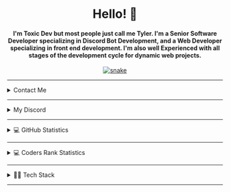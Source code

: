 <div align="center">
    <h1 align="center">Hello! 👋</h1>
    <h4 align="center">I'm <strong>Toxic Dev</strong> but most people just call me <strong>Tyler</strong>. 
      I'm a Senior Software Developer specializing in Discord Bot Development, and a Web Developer specializing in front end development. 
      I'm also well Experienced with all stages of the development cycle for dynamic web projects. </h4>
</div>

<div align="center">
    <a href="https://toxicdev.me">
        <img src="https://github.com/TheRealToxicDev/TheRealToxicDev/blob/output/github-contribution-grid-snake-dark.svg" alt="snake" />
    </a>
</div>

<hr />

<details>
    <summary>Contact Me</summary>
    <div>
        <samp>
            <h2 align="center">💌 You can contact me at:</h2>
            <p align="center">
                <a href="https://www.linkedin.com/in/therealtoxicdev" target="blank">
                    <img src="https://img.shields.io/badge/linkedin-%833AB4.svg?style=for-the-badge&logo=linkedin&logoColor=white" height="30" />
                </a>
                <a href="https://twitter.com/therealtoxicdev" target="blank">
                    <img src="https://img.shields.io/badge/twitter-%231DA1F2.svg?style=for-the-badge&logo=twitter&logoColor=white" height="30" />
                </a>
                <a href="https://instagram.com/therealtoxicdev" target="blank">
                    <img src="https://img.shields.io/badge/instagram-%C13584.svg?style=for-the-badge&logo=instagram&logoColor=white" height="30" />
                </a>
                <a href="https://ko-fi.com/therealtoxicdev" target="blank">
                    <img src="https://img.shields.io/badge/kofi-%231DA1F2.svg?style=for-the-badge&logo=kofi&logoColor=white" height="30" />
                </a>
                <a href="https://toxicdev.me" target="blank">
                    <img src="https://img.shields.io/badge/my_website-%215d6e.svg?style=for-the-badge&logo=http&logoColor=white" height="30" />
                </a>
            </p>
        </samp>
    </div>
</details>

<hr />

<details>
    <summary>My Discord</summary>
    <div>
        <samp>
            <h2 align="center">My discord profile:</h2>
            <p align="center">
                <a href="https://discord.com/users/510065483693817867">
                  <img src="https://lanyard-profile-readme.vercel.app/api/510065483693817867?bg=0C0032" alt="Discord Profile"/>
                </a>
            </p>
        </samp>
    </div>
</details>

<hr />

<details>
  <summary>💻 GitHub Statistics</summary>
    <div>
        <h2 align="center">📊 They might be bad!</h2>
        <br />
        <p align="center">
            <a href="https://github.com/TheRealToxicDev">
                <img src="https://github-readme-streak-stats.herokuapp.com?user=TheRealToxicDev&theme=dark&hide_border=true&border_radius=10" />
            </a>
        </p>
        <p align="center">
            <a href="https://github.com/TheRealToxicDev">
                <img width="49.5%" src="https://github-readme-stats.vercel.app/api?username=TheRealToxicDev&show_icons=true&count_private=true&theme=react&hide_border=true&bg_color=0D1117" />
                <img width="49.5%" src="https://github-readme-activity-graph.cyclic.app/graph?username=TheRealToxicDev&bg_color=0D1117&color=5BCDEC&line=5BCDEC&point=FFFFFF&hide_border=true" />
            </a>
        </p>
    </div>
</details>

<hr />

<details>
  <summary>💻 Coders Rank Statistics</summary>
    <div>
        <h2 align="center">📊 Are they bad?</h2>
        <br />
        <p align="center">
            <a href="https://profile.codersrank.io/user/therealtoxicdev">
                <img src="https://cr-ss-service.azurewebsites.net/api/ScreenShot?widget=summary&username=therealtoxicdev" />
            </a>
        </p>
    </div>
</details>

<hr />

<details>
    <summary>👨‍💻 Tech Stack</summary>
    <div>
        <h2 align="center"> ⚙️ Technologies I use </h2>
        <img src="https://skillicons.dev/icons?i=html,css,javascript,c,cpp,tailwindcss,nextjs,react,github,mongodb,github,linkedin,nodejs,git,express,vue,python,linux,gatsby,heroku,java,aftereffects,angular,atom,bash,blender,bootstrap,c,cmake,cpp,cs,css,cloudflare,codepen,devto,discord,discordbots,docker,dotnet,figma,firebase,git,gitlab,github,golang,graphql,html,kotlin,laravel,lua,markdown,materialui,mysql,netlify,nginx,nuxtjs,php,photoshop,postgresql,powershell,redis,redux,regex,ruby,sentry,sequelize,supabase,twitter,typescript,unity,unrealengine,vscode,vercel,visualstudio,webflow,webassembly,webpack&theme=dark" />
    </div>
</details>

<hr />


